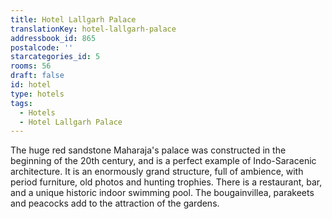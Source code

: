 ```yaml
---
title: Hotel Lallgarh Palace
translationKey: hotel-lallgarh-palace
addressbook_id: 865
postalcode: ''
starcategories_id: 5
rooms: 56
draft: false
id: hotel
type: hotels
tags:
  - Hotels
  - Hotel Lallgarh Palace
---
```

The huge red sandstone Maharaja's palace was constructed in the beginning of the 20th century, and is a perfect example of Indo-Saracenic architecture. It is an enormously grand structure, full of ambience, with period furniture, old photos and hunting trophies. There is a restaurant, bar, and a unique historic indoor swimming pool. The bougainvillea, parakeets and peacocks add to the attraction of the gardens.